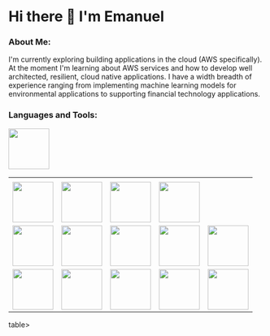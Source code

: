 # Hi there 👋 I'm Emanuel

### About Me:
I'm currently exploring building applications in the cloud (AWS specifically). At the moment I'm learning about AWS services and how to develop well architected, resilient, cloud native applications. I have a width breadth of experience ranging from implementing machine learning models for environmental applications to supporting financial technology applications.

### Languages and Tools:
<table>
  <tr>
  <td></tr><img src="https://upload.wikimedia.org/wikipedia/commons/thumb/c/c3/Python-logo-notext.svg/1869px-Python-logo-notext.svg.png" width="80" height="80"></td>
  <td><img src="https://upload.wikimedia.org/wikipedia/en/thumb/3/30/Java_programming_language_logo.svg/182px-Java_programming_language_logo.svg.png" width="80" height="80"></img></td>
  <td><img src="https://cpl.thalesgroup.com/sites/default/files/inline-images/microsoft-sql_server.png" width="80" height="80"></img></td>
  <td><img src="https://upload.wikimedia.org/wikipedia/commons/thumb/7/73/Arduino_IDE_logo.svg/2048px-Arduino_IDE_logo.svg.png" width="80" height="80"></img></td>
  <td><img src="https://upload.wikimedia.org/wikipedia/commons/thumb/6/6a/JavaScript-logo.png/640px-JavaScript-logo.png" width="80" height="80"></img></td>
  </tr>
  <tr>
  <td><img src="https://cdn.pixabay.com/photo/2017/08/05/11/16/logo-2582748_960_720.png" width="80" height="80"></img></td>
  <td><img src="https://upload.wikimedia.org/wikipedia/commons/thumb/d/d5/CSS3_logo_and_wordmark.svg/1452px-CSS3_logo_and_wordmark.svg.png" width="80" height="80"></img></td>
  <td><img src="https://github.com/meagle21/meagle21/blob/0612e0791758156fcf8dcc4de04a95e18fcc7403/aws-certified-cloud-practitioner.png" width="80" height="80"></img></td>
  <td><img src="https://upload.wikimedia.org/wikipedia/commons/thumb/0/0a/Unofficial_Windows_logo_variant_-_2002%E2%80%932012_%28Multicolored%29.svg/2321px-Unofficial_Windows_logo_variant_-_2002%E2%80%932012_%28Multicolored%29.svg.png" width="80" height="80"></img></td>
  <td><img src="https://upload.wikimedia.org/wikipedia/commons/thumb/d/df/ArcGIS_logo.png/800px-ArcGIS_logo.png" width="80" height="80"></img></td>
  </tr>
  <tr>
  <td><img src="https://upload.wikimedia.org/wikipedia/commons/thumb/9/91/QGIS_logo_new.svg/1200px-QGIS_logo_new.svg.png" width="80" height="80"></img></td>
  <td><img src="https://tysonbarrett.com/introR/Figures/RStudio_logo.png" width="80" height="80"></img></td>
  <td><img src="https://upload.wikimedia.org/wikipedia/commons/thumb/2/22/Pandas_mark.svg/1200px-Pandas_mark.svg.png" width="80" height="80"></img></td>
  <td><img src="https://geopandas.org/en/stable/_images/geopandas_icon.png" width="80" height="80"></img></td>
  <td><img src="https://upload.wikimedia.org/wikipedia/commons/2/21/Matlab_Logo.png" width="80" height="80"></img></td>
  </tr>
</table>table>
